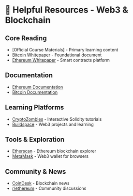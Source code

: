 # 🔗 Helpful Resources - Web3 & Blockchain

## Core Reading

- [Official Course Materials] - Primary learning content
- [Bitcoin Whitepaper](https://bitcoin.org/bitcoin.pdf) - Foundational document
- [Ethereum Whitepaper](https://ethereum.org/en/whitepaper/) - Smart contracts platform

## Documentation

- [Ethereum Documentation](https://ethereum.org/en/developers/docs/)
- [Bitcoin Documentation](https://developer.bitcoin.org/)

## Learning Platforms

- [CryptoZombies](https://cryptozombies.io/) - Interactive Solidity tutorials
- [Buildspace](https://buildspace.so/) - Web3 projects and learning

## Tools & Exploration

- [Etherscan](https://etherscan.io/) - Ethereum blockchain explorer
- [MetaMask](https://metamask.io/) - Web3 wallet for browsers

## Community & News

- [CoinDesk](https://www.coindesk.com/) - Blockchain news
- [r/ethereum](https://www.reddit.com/r/ethereum/) - Community discussions
